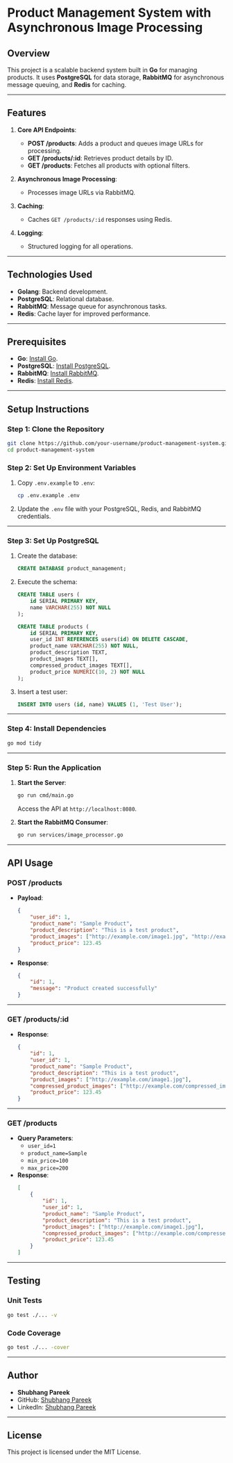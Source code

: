 
# Product Management System with Asynchronous Image Processing

## Overview

This project is a scalable backend system built in **Go** for managing products. It uses **PostgreSQL** for data storage, **RabbitMQ** for asynchronous message queuing, and **Redis** for caching.

---

## Features

1. **Core API Endpoints**:
   - **POST /products**: Adds a product and queues image URLs for processing.
   - **GET /products/:id**: Retrieves product details by ID.
   - **GET /products**: Fetches all products with optional filters.

2. **Asynchronous Image Processing**:
   - Processes image URLs via RabbitMQ.

3. **Caching**:
   - Caches `GET /products/:id` responses using Redis.

4. **Logging**:
   - Structured logging for all operations.

---

## Technologies Used

- **Golang**: Backend development.
- **PostgreSQL**: Relational database.
- **RabbitMQ**: Message queue for asynchronous tasks.
- **Redis**: Cache layer for improved performance.

---

## Prerequisites

- **Go**: [Install Go](https://golang.org/doc/install).
- **PostgreSQL**: [Install PostgreSQL](https://www.postgresql.org/download/).
- **RabbitMQ**: [Install RabbitMQ](https://www.rabbitmq.com/download.html).
- **Redis**: [Install Redis](https://redis.io/download).

---

## Setup Instructions

### Step 1: Clone the Repository
```bash
git clone https://github.com/your-username/product-management-system.git
cd product-management-system
```

### Step 2: Set Up Environment Variables
1. Copy `.env.example` to `.env`:
   ```bash
   cp .env.example .env
   ```
2. Update the `.env` file with your PostgreSQL, Redis, and RabbitMQ credentials.

---

### Step 3: Set Up PostgreSQL

1. Create the database:
   ```sql
   CREATE DATABASE product_management;
   ```
2. Execute the schema:
   ```sql
   CREATE TABLE users (
       id SERIAL PRIMARY KEY,
       name VARCHAR(255) NOT NULL
   );

   CREATE TABLE products (
       id SERIAL PRIMARY KEY,
       user_id INT REFERENCES users(id) ON DELETE CASCADE,
       product_name VARCHAR(255) NOT NULL,
       product_description TEXT,
       product_images TEXT[],
       compressed_product_images TEXT[],
       product_price NUMERIC(10, 2) NOT NULL
   );
   ```

3. Insert a test user:
   ```sql
   INSERT INTO users (id, name) VALUES (1, 'Test User');
   ```

---

### Step 4: Install Dependencies

```bash
go mod tidy
```

---

### Step 5: Run the Application

1. **Start the Server**:
   ```bash
   go run cmd/main.go
   ```
   Access the API at `http://localhost:8080`.

2. **Start the RabbitMQ Consumer**:
   ```bash
   go run services/image_processor.go
   ```

---

## API Usage

### POST /products
- **Payload**:
  ```json
  {
      "user_id": 1,
      "product_name": "Sample Product",
      "product_description": "This is a test product",
      "product_images": ["http://example.com/image1.jpg", "http://example.com/image2.jpg"],
      "product_price": 123.45
  }
  ```
- **Response**:
  ```json
  {
      "id": 1,
      "message": "Product created successfully"
  }
  ```

---

### GET /products/:id
- **Response**:
  ```json
  {
      "id": 1,
      "user_id": 1,
      "product_name": "Sample Product",
      "product_description": "This is a test product",
      "product_images": ["http://example.com/image1.jpg"],
      "compressed_product_images": ["http://example.com/compressed_image1.jpg"],
      "product_price": 123.45
  }
  ```

---

### GET /products
- **Query Parameters**:
  - `user_id=1`
  - `product_name=Sample`
  - `min_price=100`
  - `max_price=200`
- **Response**:
  ```json
  [
      {
          "id": 1,
          "user_id": 1,
          "product_name": "Sample Product",
          "product_description": "This is a test product",
          "product_images": ["http://example.com/image1.jpg"],
          "compressed_product_images": ["http://example.com/compressed_image1.jpg"],
          "product_price": 123.45
      }
  ]
  ```

---

## Testing

### Unit Tests
```bash
go test ./... -v
```

### Code Coverage
```bash
go test ./... -cover
```

---

## Author

- **Shubhang Pareek**
- GitHub: [Shubhang Pareek](https://github.com/ShubhangPareek)
- LinkedIn: [Shubhang Pareek](https://www.linkedin.com/in/shubhang-pareek-7631b0222/)

---

## License
This project is licensed under the MIT License.


